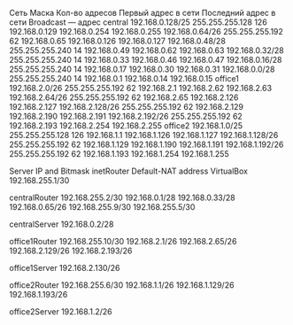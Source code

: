 Сеть                Маска           Кол-во адресов      Первый адрес в сети     Последний адрес в сети      Broadcast — адрес
central
192.168.0.128/25    255.255.255.128 126                 192.168.0.129           192.168.0.254               192.168.0.255
192.168.0.64/26     255.255.255.192 62                  192.168.0.65            192.168.0.126               192.168.0.127
192.168.0.48/28     255.255.255.240 14                  192.168.0.49            192.168.0.62                192.168.0.63
192.168.0.32/28     255.255.255.240 14                  192.168.0.33            192.168.0.46                192.168.0.47
192.168.0.16/28     255.255.255.240 14                  192.168.0.17            192.168.0.30                192.168.0.31
192.168.0.0/28      255.255.255.240 14                  192.168.0.1             192.168.0.14                192.168.0.15
office1
192.168.2.0/26      255.255.255.192 62                  192.168.2.1             192.168.2.62                192.168.2.63
192.168.2.64/26     255.255.255.192 62                  192.168.2.65            192.168.2.126               192.168.2.127
192.168.2.128/26    255.255.255.192 62                  192.168.2.129           192.168.2.190               192.168.2.191
192.168.2.192/26    255.255.255.192 62                  192.168.2.193           192.168.2.254               192.168.2.255
office2
192.168.1.0/25      255.255.255.128 126                 192.168.1.1             192.168.1.126               192.168.1.127
192.168.1.128/26    255.255.255.192 62                  192.168.1.129           192.168.1.190               192.168.1.191
192.168.1.192/26    255.255.255.192 62                  192.168.1.193           192.168.1.254               192.168.1.255



Server          IP and Bitmask
inetRouter      Default-NAT address VirtualBox
                192.168.255.1/30

centralRouter   192.168.255.2/30
                192.168.0.1/28
                192.168.0.33/28
                192.168.0.65/26
                192.168.255.9/30
                192.168.255.5/30

centralServer   192.168.0.2/28

office1Router   192.168.255.10/30
                192.168.2.1/26
                192.168.2.65/26
                192.168.2.129/26
                192.168.2.193/26

office1Server   192.168.2.130/26

office2Router   192.168.255.6/30
                192.168.1.1/26
                192.168.1.129/26
                192.168.1.193/26

office2Server   192.168.1.2/26


